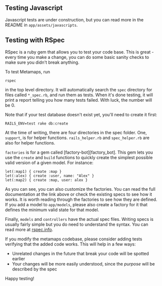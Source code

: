 ## Testing Javascript

Javascript tests are under construction, but you can read more in the README in `app/assets/javascripts`.

## Testing with RSpec

RSpec is a ruby gem that allows you to test your code base. This is great -
every time you make a change, you can do some basic sanity checks to make sure 
you didn't break anything.

To test Metamaps, run

    rspec

in the top level directory. It will automatically search the `spec` directory
for files called `*_spec.rb`, and run them as tests. When it's done testing, it
will print a report telling you how many tests failed. With luck, the number
will be 0.

Note that if your test database doesn't exist yet, you'll need to create it
first:

    RAILS_ENV=test rake db:create

At the time of writing, there are four directories in the spec folder. One,
`support`, is for helper functions. `rails_helper.rb` and `spec_helper.rb` are
also for helper functions.

`factories` is for a gem called [factory-bot][factory_bot]. This gem lets you
use the `create` and `build` functions to quickly create the simplest possible
valid version of a given model. For instance:

    let(:map1) { create :map }
    let(:alex) { create :user, name: "Alex" }
    let(:map2) { create :map, user: alex }

As you can see, you can also customize the factories. You can read the full
documentation at the link above or check the existing specs to see how it works.
It is worth reading through the factories to see how they are defined. If you
add a model to `app/models`, please also create a factory for it that defines
the minimum valid state for that model.

Finally, `models` and `controllers` have the actual spec files. Writing specs is
usually fairly simple but you do need to understand the syntax. You can read
more at [rspec.info][rspec-docs].

If you modify the metamaps codebase, please consider adding tests verifying that
the added code works. This will help in a few ways:

 - Unrelated changes in the future that break your code will be spotted earlier
 - Your changes will be more easily understood, since the *purpose* will be
   described by the spec

Happy testing!

[factory-bot]: https://github.com/thoughtbot/factory_bot
[rspec-docs]: http://rspec.info
